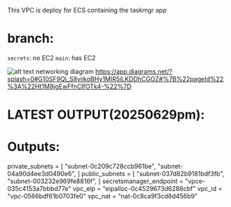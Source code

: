 This VPC is deploy for ECS containing the taskmgr app
# branch:
`secrets`: no EC2
`main`: has EC2

![alt text](/images/image.png)
networking diagram
https://app.diagrams.net/?splash=0#G10SF9Ql_S8yiikoBHy1MIR5iLKDDhCGOZ#%7B%22pageId%22%3A%22Ht1M8jgEwFfnCIfOTk4-%22%7D
# LATEST OUTPUT(20250629pm):
# Outputs:

private_subnets = [
  "subnet-0c209c728ccb961be",
  "subnet-04a90d4ee3d0490e6",
]
public_subnets = [
  "subnet-037d82b9181bdf3fb",
  "subnet-003232e969fe8816f",
]
secretsmanager_endpoint = "vpce-035c4153a7bbbd77e"
vpc_eip = "eipalloc-0c4529673d6288cbf"
vpc_id = "vpc-0566bdf61b0703fe0"
vpc_nat = "nat-0c8ca9f3cd8d456b9"


